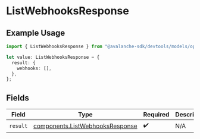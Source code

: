 # ListWebhooksResponse

## Example Usage

```typescript
import { ListWebhooksResponse } from "@avalanche-sdk/devtools/models/operations";

let value: ListWebhooksResponse = {
  result: {
    webhooks: [],
  },
};
```

## Fields

| Field                                                                              | Type                                                                               | Required                                                                           | Description                                                                        |
| ---------------------------------------------------------------------------------- | ---------------------------------------------------------------------------------- | ---------------------------------------------------------------------------------- | ---------------------------------------------------------------------------------- |
| `result`                                                                           | [components.ListWebhooksResponse](../../models/components/listwebhooksresponse.md) | :heavy_check_mark:                                                                 | N/A                                                                                |